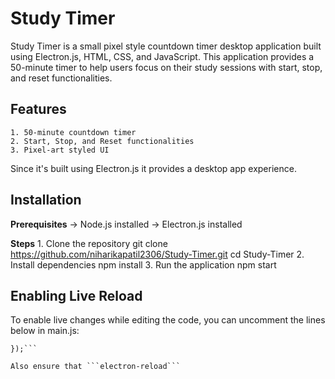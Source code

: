 # Study Timer

Study Timer is a small pixel style countdown timer desktop application built using Electron.js, HTML, CSS, and JavaScript. This application provides a 50-minute timer to help users focus on their study sessions with start, stop, and reset functionalities.

## Features
    1. 50-minute countdown timer
    2. Start, Stop, and Reset functionalities
    3. Pixel-art styled UI

Since it's built using Electron.js it provides a desktop app experience.

## Installation

**Prerequisites**
-> Node.js installed
-> Electron.js installed

**Steps**
    1. Clone the repository
        git clone https://github.com/niharikapatil2306/Study-Timer.git
        cd Study-Timer
    2. Install dependencies
        npm install
    3. Run the application
        npm start

## Enabling Live Reload
To enable live changes while editing the code, you can uncomment the lines below in main.js:

```// require('electron-reload')(path.join(__dirname), { electron: path.join(__dirname, 'node_modules', '.bin', 'electron')
});```

Also ensure that ```electron-reload```